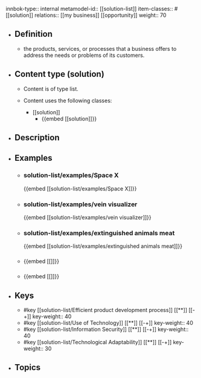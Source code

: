 innbok-type:: internal
metamodel-id:: [[solution-list]]
item-classes:: #[[solution]]
relations:: [[my business]] [[opportunity]]
weight:: 70

- ## Definition
  - the products, services, or processes that a business offers to address the needs or problems of its customers.
- ## Content type (solution)
  - Content is of type list.
  
  - Content uses the following classes:
    - [[solution]]
      - {{embed [[solution]]}}
  
- ## Description
- ## Examples
  - ### solution-list/examples/Space X
    {{embed [[solution-list/examples/Space X]]}}
  - ### solution-list/examples/vein visualizer
    {{embed [[solution-list/examples/vein visualizer]]}}
  - ### solution-list/examples/extinguished animals meat
    {{embed [[solution-list/examples/extinguished animals meat]]}}
  - ### 
    {{embed [[]]}}
  - ### 
    {{embed [[]]}}
  
- ## Keys
  - #key [[solution-list/Efficient product development process]] [[**]] [[-+]]
    key-weight:: 40
  - #key [[solution-list/Use of Technology]] [[**]] [[-+]]
    key-weight:: 40
  - #key [[solution-list/Information Security]] [[**]] [[-+]]
    key-weight:: 40
  - #key [[solution-list/Technological Adaptability]] [[**]] [[-+]]
    key-weight:: 30
- ## Topics
  

